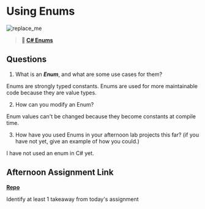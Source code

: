 # Using Enums

![replace_me](https://codeworks.blob.core.windows.net/public/assets/img/illustrations/placeholder.svg)

> **📖 [C# Enums](https://codeworksacademy.com/fs-student-guide/resources/wk10/03-Enums)**

## Questions

1. What is an ***Enum***, and what are some use cases for them?

Enums are strongly typed constants.  Enums are used for more maintainable code because they are value types. 

2. How can you modify an Enum?

Enum values can't be changed because they become constants at compile time. 

3. How have you used Enums in your afternoon lab projects this far? (if you have not yet, give an example of how you could.)

I have not used an enum in C# yet.

## Afternoon Assignment Link

**[Repo](https://github.com/iangrell/<ASSIGNMENT_REPO>)**

Identify at least 1 takeaway from today's assignment
